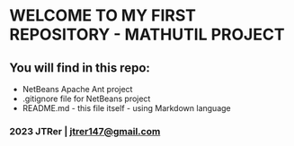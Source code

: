 # WELCOME TO MY FIRST REPOSITORY - MATHUTIL PROJECT

## You will find in this repo:

* NetBeans Apache Ant project 
* .gitignore file for NetBeans project
* README.md - this file itself - using Markdown language

### 2023 JTRer | jtrer147@gmail.com
